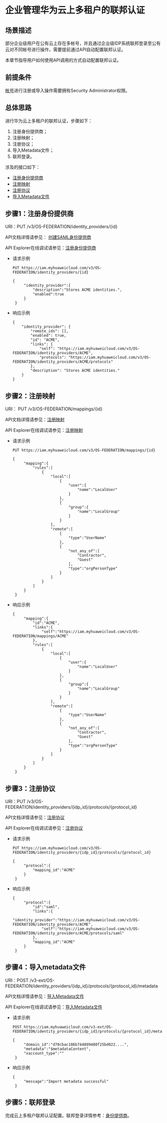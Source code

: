 # 企业管理华为云上多租户的联邦认证<a name="iam_20_0003"></a>

## 场景描述<a name="section8273192681313"></a>

部分企业级用户在公有云上存在多帐号，并且通过企业级IDP系统联邦登录至公有云对不同帐号进行操作，需要提前通过API自动配置联邦认证。

本章节指导用户如何使用API调用的方式自动配置联邦认证。

## 前提条件<a name="section1364811540137"></a>

[帐号](https://support.huaweicloud.com/usermanual-iam/iam_01_0001.html)进行注册或导入操作需要拥有Security Administrator权限。

## 总体思路<a name="section51261856151914"></a>

进行华为云上多租户的联邦认证，步骤如下：

1.  注册身份提供商；
2.  注册映射；
3.  注册协议；
4.  导入Metadata文件；
5.  联邦登录。

涉及的接口如下：

-   [注册身份提供商](创建SAML身份提供商.md)
-   [注册映射](注册映射.md)
-   [注册协议](注册协议.md)
-   [导入Metadata文件](导入Metadata文件.md)

## 步骤1：注册身份提供商<a name="section1552673232615"></a>

URI：PUT /v3/OS-FEDERATION/identity\_providers/\{id\}

API文档详情请参见：  [创建SAML身份提供商](创建SAML身份提供商.md)

API Explorer在线调试请参见：[注册身份提供商](https://apiexplorer.developer.huaweicloud.com/apiexplorer/debug?product=IAM&api=KeystoneCreateIdentityProvider)

-   请求示例

    ```
    PUT https://iam.myhuaweicloud.com/v3/OS-FEDERATION/identity_providers/{id}
    ```

    ```
    {
         "identity_provider":{
             "description":"Stores ACME identities.",
             "enabled":true
         }
     }
    ```

-   响应示例

    ```
    {
        "identity_provider": {
            "remote_ids": [],
            "enabled": true,
            "id": "ACME",
            "links": {
                "self": "https://iam.myhuaweicloud.com/v3/OS-FEDERATION/identity_providers/ACME",
                "protocols": "https://iam.myhuaweicloud.com/v3/OS-FEDERATION/identity_providers/ACME/protocols"
            },
            "description": "Stores ACME identities."
        }
    }
    ```


## 步骤2：注册映射<a name="section154935172276"></a>

URI： PUT /v3/OS-FEDERATION/mappings/\{id\}

API文档详情请参见：[注册映射](注册映射.md)

API Explorer在线调试请参见：[注册映射](https://apiexplorer.developer.huaweicloud.com/apiexplorer/debug?product=IAM&api=KeystoneCreateMapping)

-   请求示例

    ```
    PUT https://iam.myhuaweicloud.com/v3/OS-FEDERATION/mappings/{id}
    ```

    ```
    {
         "mapping":{
             "rules":[
                 {
                     "local":[
                         {
                             "user":{
                                 "name":"LocalUser"
                             }
                         },
                         {
                             "group":{
                                 "name":"LocalGroup"
                             }
                         }
                     ],
                     "remote":[
                         {
                             "type":"UserName"
                         },
                         {
                             "not_any_of":[
                                 "Contractor",
                                 "Guest"
                             ],
                             "type":"orgPersonType"
                         }
                     ]
                 }
             ]
         }
     }
    ```

-   响应示例

    ```
    {
         "mapping":{
             "id":"ACME",
             "links":{
                 "self":"https://iam.myhuaweicloud.com/v3/OS-FEDERATION/mappings/ACME"
             },
             "rules":[
                 {
                     "local":[
                         {
                             "user":{
                                 "name":"LocalUser"
                             }
                         },
                         {
                             "group":{
                                 "name":"LocalGroup"
                             }
                         }
                     ],
                     "remote":[
                         {
                             "type":"UserName"
                         },
                         {
                             "not_any_of":[
                                 "Contractor",
                                 "Guest"
                             ],
                             "type":"orgPersonType"
                         }
                     ]
                 }
             ]
         }
     }
    ```


## 步骤3：注册协议<a name="section111572192713"></a>

URI：PUT /v3/OS-FEDERATION/identity\_providers/\{idp\_id\}/protocols/\{protocol\_id\}

API文档详情请参见：[注册协议](注册协议.md)

API Explorer在线调试请参见：[注册协议](https://apiexplorer.developer.huaweicloud.com/apiexplorer/debug?product=IAM&api=KeystoneCreateProtocol)

-   请求示例

    ```
    PUT https://iam.myhuaweicloud.com/v3/OS-FEDERATION/identity_providers/{idp_id}/protocols/{protocol_id}
    ```

    ```
    {
         "protocol":{
             "mapping_id":"ACME"
         }
     }
    ```

-   响应示例

    ```
    {
         "protocol":{
             "id":"saml",
             "links":{
                 "identity_provider":"https://iam.myhuaweicloud.com/v3/OS-FEDERATION/identity_providers/ACME",
                 "self":"https://iam.myhuaweicloud.com/v3/OS-FEDERATION/identity_providers/ACME/protocols/saml"
             },
             "mapping_id":"ACME"
         }
     }
    ```


## 步骤4：导入metadata文件<a name="section16909124152713"></a>

URI：POST /v3-ext/OS-FEDERATION/identity\_providers/\{idp\_id\}/protocols/\{protocol\_id\}/metadata

API文档详情请参见：[导入Metadata文件](导入Metadata文件.md)

API Explorer在线调试请参见：[导入Metadata文件](https://apiexplorer.developer.huaweicloud.com/apiexplorer/debug?product=IAM&api=ImportMetadataFile)

-   请求示例

    ```
    POST https://iam.myhuaweicloud.com/v3-ext/OS-FEDERATION/identity_providers/{idp_id}/protocols/{protocol_id}/metadata
    ```

    ```
    {
         "domain_id":"d78cbac186b744899480f25bd022....",
         "metadata":"$metadataContent",
         "xaccount_type":""
     }
    ```

-   响应示例

    ```
    {
         "message":"Import metadata successful"
     }
    ```


## 步骤5：联邦登录<a name="section6575162882718"></a>

完成云上多租户联邦认证配置。联邦登录详情参考：[身份提供商](https://support.huaweicloud.com/usermanual-iam/iam_08_0001.html)。

